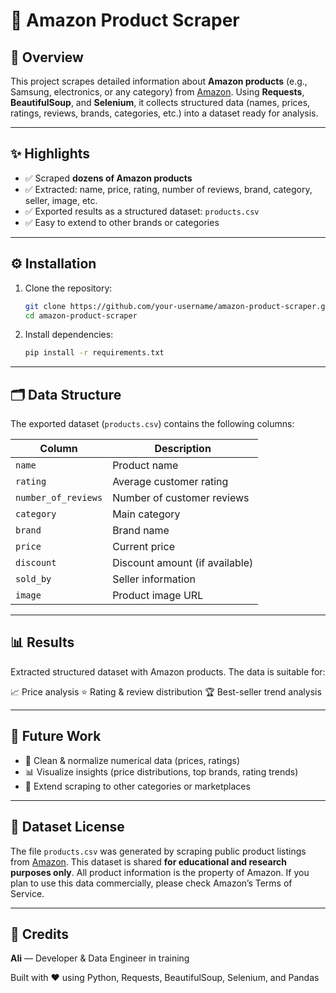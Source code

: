 # 🛒 Amazon Product Scraper

## 📌 Overview

This project scrapes detailed information about **Amazon products** (e.g., Samsung, electronics, or any category) from [Amazon](https://www.amazon.com/).
Using **Requests**, **BeautifulSoup**, and **Selenium**, it collects structured data (names, prices, ratings, reviews, brands, categories, etc.) into a dataset ready for analysis.

---

## ✨ Highlights

* ✅ Scraped **dozens of Amazon products**
* ✅ Extracted: name, price, rating, number of reviews, brand, category, seller, image, etc.
* ✅ Exported results as a structured dataset: `products.csv`
* ✅ Easy to extend to other brands or categories

---

## ⚙️ Installation

1. Clone the repository:

   ```bash
   git clone https://github.com/your-username/amazon-product-scraper.git
   cd amazon-product-scraper
   ```

2. Install dependencies:

   ```bash
   pip install -r requirements.txt
   ```

---

## 🗂️ Data Structure

The exported dataset (`products.csv`) contains the following columns:

| Column              | Description                    |
| ------------------- | ------------------------------ |
| `name`              | Product name                   |
| `rating`            | Average customer rating        |
| `number_of_reviews` | Number of customer reviews     |
| `category`          | Main category                  |
| `brand`             | Brand name                     |
| `price`             | Current price                  |
| `discount`          | Discount amount (if available) |
| `sold_by`           | Seller information             |
| `image`             | Product image URL              |

---

## 📊 Results

Extracted structured dataset with Amazon products.
The data is suitable for:

📈 Price analysis
⭐ Rating & review distribution
🏆 Best-seller trend analysis

---

## 🔮 Future Work

* 🧹 Clean & normalize numerical data (prices, ratings)
* 📊 Visualize insights (price distributions, top brands, rating trends)
* 🛒 Extend scraping to other categories or marketplaces

---

## 📜 Dataset License

The file `products.csv` was generated by scraping public product listings from [Amazon](https://www.amazon.com/).
This dataset is shared **for educational and research purposes only**.
All product information is the property of Amazon. If you plan to use this data commercially, please check Amazon’s Terms of Service.

---

## 🙌 Credits

**Ali** — Developer & Data Engineer in training

Built with ❤️ using Python, Requests, BeautifulSoup, Selenium, and Pandas



